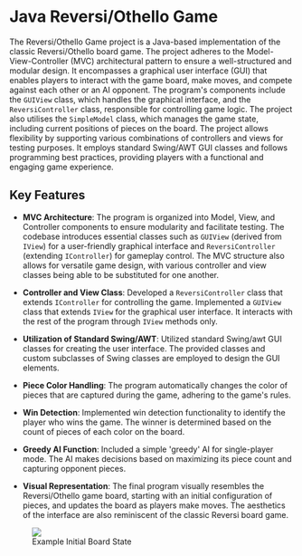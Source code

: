 # Java Reversi/Othello Game

The Reversi/Othello Game project is a Java-based implementation of the classic Reversi/Othello board game. The project adheres to the Model-View-Controller (MVC) architectural pattern to ensure a well-structured and modular design. It encompasses a graphical user interface (GUI) that enables players to interact with the game board, make moves, and compete against each other or an AI opponent. The program's components include the `GUIView` class, which handles the graphical interface, and the `ReversiController` class, responsible for controlling game logic. The project also utilises the `SimpleModel` class, which manages the game state, including current positions of pieces on the board. The project allows flexibility by supporting various combinations of controllers and views for testing purposes. It employs standard Swing/AWT GUI classes and follows programming best practices, providing players with a functional and engaging game experience.

## Key Features

- **MVC Architecture**: The program is organized into Model, View, and Controller components to ensure modularity and facilitate testing. The codebase introduces essential classes such as `GUIView` (derived from `IView`) for a user-friendly graphical interface and `ReversiController` (extending `IController`) for gameplay control. The MVC structure also allows for versatile game design, with various controller and view classes being able to be substituted for one another.

- **Controller and View Class**: Developed a `ReversiController` class that extends `IController` for controlling the game. Implemented a `GUIView` class that extends `IView` for the graphical user interface. It interacts with the rest of the program through `IView` methods only.

- **Utilization of Standard Swing/AWT**: Utilized standard Swing/awt GUI classes for creating the user interface. The provided classes and custom subclasses of Swing classes are employed to design the GUI elements.

- **Piece Color Handling**: The program automatically changes the color of pieces that are captured during the game, adhering to the game's rules.

- **Win Detection**: Implemented win detection functionality to identify the player who wins the game. The winner is determined based on the count of pieces of each color on the board.

- **Greedy AI Function**:  Included a simple 'greedy' AI for single-player mode. The AI makes decisions based on maximizing its piece count and capturing opponent pieces.

- **Visual Representation**: The final program visually resembles the Reversi/Othello game board, starting with an initial configuration of pieces, and updates the board as players make moves. The aesthetics of the interface are also reminiscent of the classic Reversi board game.


<p align="center">
  <figure>
    <img src="https://github.com/rubenodamo/java-reversi-othello/assets/93412774/e32fae5e-38ca-4132-a655-bf214576e385">
    <figcaption>Example Initial Board State</figcaption>
  </figure>
</p>


